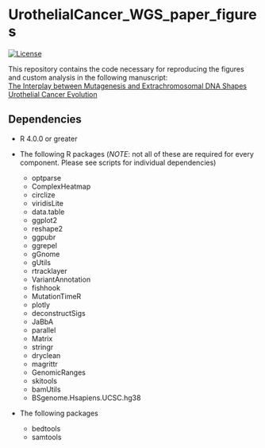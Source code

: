 # UrothelialCancer_WGS_paper_figures
[![License](https://img.shields.io/badge/License-BSD_3--Clause-blue.svg)](https://opensource.org/licenses/BSD-3-Clause)

This repository contains the code necessary for reproducing the figures and custom analysis in the following manuscript:  
[The Interplay between Mutagenesis and Extrachromosomal DNA Shapes Urothelial Cancer Evolution](https://www.biorxiv.org/content/10.1101/2023.05.07.538753v1)

## Dependencies
* R 4.0.0 or greater
* The following R packages (*NOTE*: not all of these are required for every component. Please see scripts for individual dependencies)
    * optparse
    * ComplexHeatmap
    * circlize
    * viridisLite
    * data.table
    * ggplot2
    * reshape2
    * ggpubr
    * ggrepel
    * gGnome
    * gUtils
    * rtracklayer
    * VariantAnnotation
    * fishhook
    * MutationTimeR
    * plotly
    * deconstructSigs
    * JaBbA
    * parallel
    * Matrix
    * stringr
    * dryclean
    * magrittr
    * GenomicRanges
    * skitools
    * bamUtils
    * BSgenome.Hsapiens.UCSC.hg38

* The following packages
    * bedtools
    * samtools
 